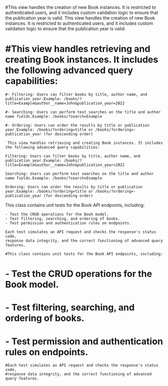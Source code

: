 
#This view handles the creation of new Book instances. It is restricted to
    authenticated users, and it includes custom validation logic to ensure that
    the publication year is valid.
This view handles the creation of new Book instances. It is restricted to
    authenticated users, and it includes custom validation logic to ensure that
    the publication year is valid.
# #This view handles retrieving and creating Book instances. It includes the following advanced query capabilities:
    
    #- Filtering: Users can filter books by title, author name, and publication year.Example: /books/?title=Example&author__name=John&publication_year=2022
    
    #- Searching: Users can perform text searches on the title and author name fields.Example: /books/?search=Example
    
    #- Ordering: Users can order the results by title or publication year.Example: /books/?ordering=title or /books/?ordering=-publication_year (for descending order)
    
     This view handles retrieving and creating Book instances. It includes the following advanced query capabilities:
    
    Filtering: Users can filter books by title, author name, and publication year.Example: /books/?title=Example&author__name=John&publication_year=2022
    
    Searching: Users can perform text searches on the title and author name fields.Example: /books/?search=Example
    
    Ordering: Users can order the results by title or publication year.Example: /books/?ordering=title or /books/?ordering=-publication_year (for descending order)

This class contains unit tests for the Book API endpoints, including:
    
    - Test the CRUD operations for the Book model.
    - Test filtering, searching, and ordering of books.
    - Test permission and authentication rules on endpoints.
    
    Each test simulates an API request and checks the response's status code, 
    response data integrity, and the correct functioning of advanced query features.
    
    #This class contains unit tests for the Book API endpoints, including:
    
 #   - Test the CRUD operations for the Book model.
  #  - Test filtering, searching, and ordering of books.
   # - Test permission and authentication rules on endpoints.
    
    #Each test simulates an API request and checks the response's status code, 
    #response data integrity, and the correct functioning of advanced query features.
